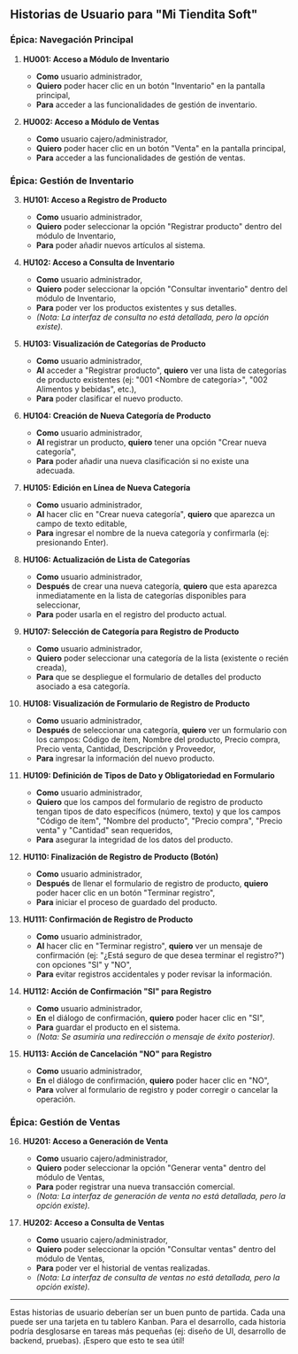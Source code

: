 ## Historias de Usuario para "Mi Tiendita Soft"

### Épica: Navegación Principal

1.  **HU001: Acceso a Módulo de Inventario**

    - **Como** usuario administrador,
    - **Quiero** poder hacer clic en un botón "Inventario" en la pantalla principal,
    - **Para** acceder a las funcionalidades de gestión de inventario.

2.  **HU002: Acceso a Módulo de Ventas**
    - **Como** usuario cajero/administrador,
    - **Quiero** poder hacer clic en un botón "Venta" en la pantalla principal,
    - **Para** acceder a las funcionalidades de gestión de ventas.

### Épica: Gestión de Inventario

3.  **HU101: Acceso a Registro de Producto**

    - **Como** usuario administrador,
    - **Quiero** poder seleccionar la opción "Registrar producto" dentro del módulo de Inventario,
    - **Para** poder añadir nuevos artículos al sistema.

4.  **HU102: Acceso a Consulta de Inventario**

    - **Como** usuario administrador,
    - **Quiero** poder seleccionar la opción "Consultar inventario" dentro del módulo de Inventario,
    - **Para** poder ver los productos existentes y sus detalles.
    - _(Nota: La interfaz de consulta no está detallada, pero la opción existe)._

5.  **HU103: Visualización de Categorías de Producto**

    - **Como** usuario administrador,
    - **Al** acceder a "Registrar producto", **quiero** ver una lista de categorías de producto existentes (ej: "001 <Nombre de categoría>", "002 Alimentos y bebidas", etc.),
    - **Para** poder clasificar el nuevo producto.

6.  **HU104: Creación de Nueva Categoría de Producto**

    - **Como** usuario administrador,
    - **Al** registrar un producto, **quiero** tener una opción "Crear nueva categoría",
    - **Para** poder añadir una nueva clasificación si no existe una adecuada.

7.  **HU105: Edición en Línea de Nueva Categoría**

    - **Como** usuario administrador,
    - **Al** hacer clic en "Crear nueva categoría", **quiero** que aparezca un campo de texto editable,
    - **Para** ingresar el nombre de la nueva categoría y confirmarla (ej: presionando Enter).

8.  **HU106: Actualización de Lista de Categorías**

    - **Como** usuario administrador,
    - **Después** de crear una nueva categoría, **quiero** que esta aparezca inmediatamente en la lista de categorías disponibles para seleccionar,
    - **Para** poder usarla en el registro del producto actual.

9.  **HU107: Selección de Categoría para Registro de Producto**

    - **Como** usuario administrador,
    - **Quiero** poder seleccionar una categoría de la lista (existente o recién creada),
    - **Para** que se despliegue el formulario de detalles del producto asociado a esa categoría.

10. **HU108: Visualización de Formulario de Registro de Producto**

    - **Como** usuario administrador,
    - **Después** de seleccionar una categoría, **quiero** ver un formulario con los campos: Código de ítem, Nombre del producto, Precio compra, Precio venta, Cantidad, Descripción y Proveedor,
    - **Para** ingresar la información del nuevo producto.

11. **HU109: Definición de Tipos de Dato y Obligatoriedad en Formulario**

    - **Como** usuario administrador,
    - **Quiero** que los campos del formulario de registro de producto tengan tipos de dato específicos (número, texto) y que los campos "Código de ítem", "Nombre del producto", "Precio compra", "Precio venta" y "Cantidad" sean requeridos,
    - **Para** asegurar la integridad de los datos del producto.

12. **HU110: Finalización de Registro de Producto (Botón)**

    - **Como** usuario administrador,
    - **Después** de llenar el formulario de registro de producto, **quiero** poder hacer clic en un botón "Terminar registro",
    - **Para** iniciar el proceso de guardado del producto.

13. **HU111: Confirmación de Registro de Producto**

    - **Como** usuario administrador,
    - **Al** hacer clic en "Terminar registro", **quiero** ver un mensaje de confirmación (ej: "¿Está seguro de que desea terminar el registro?") con opciones "SI" y "NO",
    - **Para** evitar registros accidentales y poder revisar la información.

14. **HU112: Acción de Confirmación "SI" para Registro**

    - **Como** usuario administrador,
    - **En** el diálogo de confirmación, **quiero** poder hacer clic en "SI",
    - **Para** guardar el producto en el sistema.
    - _(Nota: Se asumiría una redirección o mensaje de éxito posterior)._

15. **HU113: Acción de Cancelación "NO" para Registro**
    - **Como** usuario administrador,
    - **En** el diálogo de confirmación, **quiero** poder hacer clic en "NO",
    - **Para** volver al formulario de registro y poder corregir o cancelar la operación.

### Épica: Gestión de Ventas

16. **HU201: Acceso a Generación de Venta**

    - **Como** usuario cajero/administrador,
    - **Quiero** poder seleccionar la opción "Generar venta" dentro del módulo de Ventas,
    - **Para** poder registrar una nueva transacción comercial.
    - _(Nota: La interfaz de generación de venta no está detallada, pero la opción existe)._

17. **HU202: Acceso a Consulta de Ventas**
    - **Como** usuario cajero/administrador,
    - **Quiero** poder seleccionar la opción "Consultar ventas" dentro del módulo de Ventas,
    - **Para** poder ver el historial de ventas realizadas.
    - _(Nota: La interfaz de consulta de ventas no está detallada, pero la opción existe)._

---

Estas historias de usuario deberían ser un buen punto de partida. Cada una puede ser una tarjeta en tu tablero Kanban. Para el desarrollo, cada historia podría desglosarse en tareas más pequeñas (ej: diseño de UI, desarrollo de backend, pruebas). ¡Espero que esto te sea útil!
